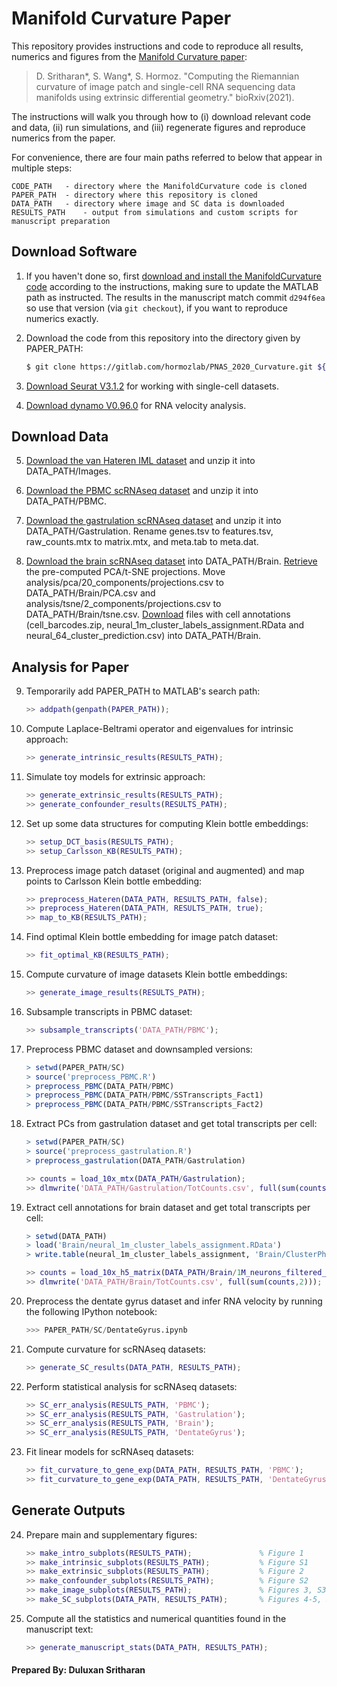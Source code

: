 # Manifold Curvature Paper

This repository provides instructions and code to reproduce all results, numerics and figures from the [Manifold Curvature paper](https://doi.org/10.1016/j.cell.2020.04.048):

> D. Sritharan*, S. Wang*, S. Hormoz. "Computing the Riemannian curvature of image patch and single-cell RNA sequencing data manifolds using extrinsic differential geometry." bioRxiv(2021).

The instructions will walk you through how to (i) download relevant code and data, (ii) run simulations, and (iii) regenerate figures and reproduce numerics from the paper.

For convenience, there are four main paths referred to below that appear in multiple steps:

	CODE_PATH	- directory where the ManifoldCurvature code is cloned
	PAPER_PATH	- directory where this repository is cloned	
	DATA_PATH	- directory where image and SC data is downloaded
	RESULTS_PATH	- output from simulations and custom scripts for manuscript preparation	

## Download Software

1. If you haven't done so, first [download and install the ManifoldCurvature code](https://gitlab.com/hormozlab/ManifoldCurvature) according to the instructions, making sure to update the MATLAB path as instructed. The results in the manuscript match commit `d294f6ea` so use that version (via `git checkout`), if you want to reproduce numerics exactly.

2. Download the code from this repository into the directory given by PAPER_PATH:

	```bash
	$ git clone https://gitlab.com/hormozlab/PNAS_2020_Curvature.git ${PAPER_PATH}
	```

3. [Download Seurat V3.1.2](https://satijalab.org/seurat/install.html) for working with single-cell datasets.

4. [Download dynamo V0.96.0](https://dynamo-release.readthedocs.io/en/latest/ten_minutes_to_dynamo.html#how-to-install) for RNA velocity analysis.

## Download Data

5. [Download the van Hateren IML dataset](http://bethgelab.org/datasets/vanhateren) and unzip it into DATA_PATH/Images.

6. [Download the PBMC scRNAseq dataset](https://cf.10xgenomics.com/samples/cell-exp/4.0.0/Parent_NGSC3_DI_PBMC/Parent_NGSC3_DI_PBMC_filtered_feature_bc_matrix.tar.gz) and unzip it into DATA_PATH/PBMC.

7. [Download the gastrulation scRNAseq dataset](https://content.cruk.cam.ac.uk/jmlab/atlas_data.tar.gz) and unzip it into DATA_PATH/Gastrulation. Rename genes.tsv to features.tsv, raw_counts.mtx to matrix.mtx, and meta.tab to meta.dat.

8. [Download the brain scRNAseq dataset](https://cf.10xgenomics.com/samples/cell-exp/1.3.0/1M_neurons/1M_neurons_filtered_gene_bc_matrices_h5.h5) into DATA_PATH/Brain. [Retrieve](https://cf.10xgenomics.com/samples/cell-exp/1.3.0/1M_neurons/1M_neurons_analysis.tar.gz) the pre-computed PCA/t-SNE projections. Move analysis/pca/20_components/projections.csv to DATA_PATH/Brain/PCA.csv and analysis/tsne/2_components/projections.csv to DATA_PATH/Brain/tsne.csv. [Download](https://github.com/tinglabs/scAIDE/tree/master/Predicted%20labels/Neural%20dataset) files with cell annotations (cell_barcodes.zip, neural_1m_cluster_labels_assignment.RData and neural_64_cluster_prediction.csv) into DATA_PATH/Brain.

## Analysis for Paper

9. Temporarily add PAPER_PATH to MATLAB's search path:

	```MATLAB
	>> addpath(genpath(PAPER_PATH));
	```

10. Compute Laplace-Beltrami operator and eigenvalues for intrinsic approach:

    ```MATLAB
	>> generate_intrinsic_results(RESULTS_PATH);
    ```

11. Simulate toy models for extrinsic approach:

    ```MATLAB
	>> generate_extrinsic_results(RESULTS_PATH);
	>> generate_confounder_results(RESULTS_PATH);
    ```

12. Set up some data structures for computing Klein bottle embeddings:

    ```MATLAB
	>> setup_DCT_basis(RESULTS_PATH);
	>> setup_Carlsson_KB(RESULTS_PATH);	
    ```

13. Preprocess image patch dataset (original and augmented) and map points to Carlsson Klein bottle embedding:

    ```MATLAB
	>> preprocess_Hateren(DATA_PATH, RESULTS_PATH, false);
	>> preprocess_Hateren(DATA_PATH, RESULTS_PATH, true);	
	>> map_to_KB(RESULTS_PATH);
    ```

14. Find optimal Klein bottle embedding for image patch dataset:

	```MATLAB
	>> fit_optimal_KB(RESULTS_PATH);
	```

15. Compute curvature of image datasets Klein bottle embeddings:

	```MATLAB
	>> generate_image_results(RESULTS_PATH);
	```

16. Subsample transcripts in PBMC dataset:

	```MATLAB
	>> subsample_transcripts('DATA_PATH/PBMC');
	```

17. Preprocess PBMC dataset and downsampled versions:

	```R
	> setwd(PAPER_PATH/SC)
    > source('preprocess_PBMC.R')
	> preprocess_PBMC(DATA_PATH/PBMC)
	> preprocess_PBMC(DATA_PATH/PBMC/SSTranscripts_Fact1)
	> preprocess_PBMC(DATA_PATH/PBMC/SSTranscripts_Fact2)
	```

18. Extract PCs from gastrulation dataset and get total transcripts per cell:

	```R
	> setwd(PAPER_PATH/SC)
    > source('preprocess_gastrulation.R')
	> preprocess_gastrulation(DATA_PATH/Gastrulation)
	```
	```MATLAB
	>> counts = load_10x_mtx(DATA_PATH/Gastrulation);
	>> dlmwrite('DATA_PATH/Gastrulation/TotCounts.csv', full(sum(counts,2)));	
    ```

19. Extract cell annotations for brain dataset and get total transcripts per cell:

	```R
	> setwd(DATA_PATH)
	> load('Brain/neural_1m_cluster_labels_assignment.RData')
	> write.table(neural_1m_cluster_labels_assignment, 'Brain/ClusterPhenotype.csv', sep=',', col.names=F)
	```
    ```MATLAB	
	>> counts = load_10x_h5_matrix(DATA_PATH/Brain/1M_neurons_filtered_gene_bc_matrices_h5.h5);
	>> dlmwrite('DATA_PATH/Brain/TotCounts.csv', full(sum(counts,2)));
    ```

20. Preprocess the dentate gyrus dataset and infer RNA velocity by running the following IPython notebook:

	```Python
	>>> PAPER_PATH/SC/DentateGyrus.ipynb
	```

21. Compute curvature for scRNAseq datasets:

    ```MATLAB
	>> generate_SC_results(DATA_PATH, RESULTS_PATH);
    ```

22. Perform statistical analysis for scRNAseq datasets:

	```MATLAB
	>> SC_err_analysis(RESULTS_PATH, 'PBMC');
	>> SC_err_analysis(RESULTS_PATH, 'Gastrulation');
	>> SC_err_analysis(RESULTS_PATH, 'Brain');
	>> SC_err_analysis(RESULTS_PATH, 'DentateGyrus');
	```

23. Fit linear models for scRNAseq datasets:

	```MATLAB
	>> fit_curvature_to_gene_exp(DATA_PATH, RESULTS_PATH, 'PBMC');
	>> fit_curvature_to_gene_exp(DATA_PATH, RESULTS_PATH, 'DentateGyrus');
	```

## Generate Outputs

24. Prepare main and supplementary figures:

    ```MATLAB
	>> make_intro_subplots(RESULTS_PATH);				% Figure 1
	>> make_intrinsic_subplots(RESULTS_PATH);			% Figure S1
	>> make_extrinsic_subplots(RESULTS_PATH);			% Figure 2
	>> make_confounder_subplots(RESULTS_PATH);			% Figure S2
	>> make_image_subplots(RESULTS_PATH);				% Figures 3, S3
	>> make_SC_subplots(DATA_PATH, RESULTS_PATH);		% Figures 4-5, S4-S8
    ```

25. Compute all the statistics and numerical quantities found in the manuscript text:

    ```MATLAB
	>> generate_manuscript_stats(DATA_PATH, RESULTS_PATH);
    ```

#### Prepared By: Duluxan Sritharan

